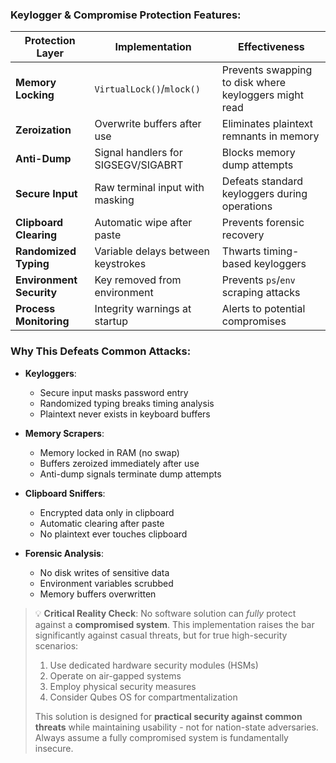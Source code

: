 ### Keylogger & Compromise Protection Features:

| Protection Layer | Implementation | Effectiveness |
|------------------|----------------|---------------|
| **Memory Locking** | ```VirtualLock()```/```mlock()``` | Prevents swapping to disk where keyloggers might read |
| **Zeroization** | Overwrite buffers after use | Eliminates plaintext remnants in memory |
| **Anti-Dump** | Signal handlers for SIGSEGV/SIGABRT | Blocks memory dump attempts |
| **Secure Input** | Raw terminal input with masking | Defeats standard keyloggers during operations |
| **Clipboard Clearing** | Automatic wipe after paste | Prevents forensic recovery |
| **Randomized Typing** | Variable delays between keystrokes | Thwarts timing-based keyloggers |
| **Environment Security** | Key removed from environment | Prevents ```ps```/```env``` scraping attacks |
| **Process Monitoring** | Integrity warnings at startup | Alerts to potential compromises |



### Why This Defeats Common Attacks:
- **Keyloggers**: 
  - Secure input masks password entry
  - Randomized typing breaks timing analysis
  - Plaintext never exists in keyboard buffers

- **Memory Scrapers**:
  - Memory locked in RAM (no swap)
  - Buffers zeroized immediately after use
  - Anti-dump signals terminate dump attempts

- **Clipboard Sniffers**:
  - Encrypted data only in clipboard
  - Automatic clearing after paste
  - No plaintext ever touches clipboard

- **Forensic Analysis**:
  - No disk writes of sensitive data
  - Environment variables scrubbed
  - Memory buffers overwritten

> 💡 **Critical Reality Check**: No software solution can *fully* protect against a **compromised system**. This implementation raises the bar significantly against casual threats, but for true high-security scenarios:
> 
> 1. Use dedicated hardware security modules (HSMs)
> 2. Operate on air-gapped systems
> 3. Employ physical security measures
> 4. Consider Qubes OS for compartmentalization
> 
> This solution is designed for **practical security against common threats** while maintaining usability - not for nation-state adversaries. Always assume a fully compromised system is fundamentally insecure.


